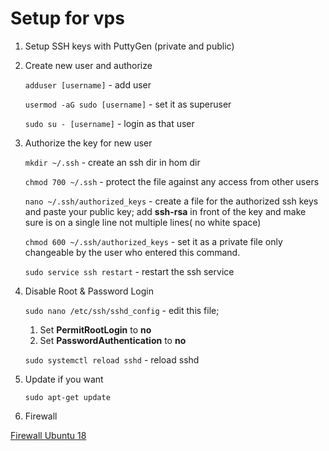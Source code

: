 # Setup for vps

1. Setup SSH keys with PuttyGen (private and public)
2. Create new user and authorize

   `adduser [username]` - add user

   `usermod -aG sudo [username]` - set it as superuser

   `sudo su - [username]` - login as that user

3. Authorize the key for new user

   `mkdir ~/.ssh` - create an ssh dir in hom dir

   `chmod 700 ~/.ssh` - protect the file against any access from other users

   `nano ~/.ssh/authorized_keys` - create a file for the authorized ssh keys and paste your public key;
   add **ssh-rsa** in front of the key and make sure is on a single line not multiple lines( no white space)

   `chmod 600 ~/.ssh/authorized_keys` - set it as a private file only changeable by the user who entered this command.

   `sudo service ssh restart` - restart the ssh service

4. Disable Root & Password Login

   `sudo nano /etc/ssh/sshd_config` - edit this file;

   1. Set **PermitRootLogin** to **no**
   2. Set **PasswordAuthentication** to **no**

   `sudo systemctl reload sshd` - reload sshd

5. Update if you want

   `sudo apt-get update`

6. Firewall

[Firewall Ubuntu 18](https://hostadvice.com/how-to/how-to-configure-firewall-with-ufw-on-ubuntu-18/)
